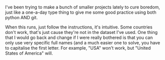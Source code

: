 I've been trying to make a bunch of smaller projects lately to cure boredom, just like a one-a-day type thing to give me some good practice using both python AND git.

When this runs, just follow the instructions, it's intuitive. Some countries don't work, that's just cause they're not in the dataset I've used.
One thing that I would go back and change if I were really bothered is that you can only use very specific full names (and a much easier one to solve, you have to capitalise the first letter.
For example, "USA" won't work, but "United States of America" will. 
